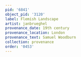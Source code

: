```yaml
---
pid: '6841'
object_pid: '3120'
label: Flemish Landscape
artist: janbrueghel
provenance_date: 19th century
provenance_location: London
provenance_text: Samuel Woodburn
collection: provenance
order: '0453'
---
```

